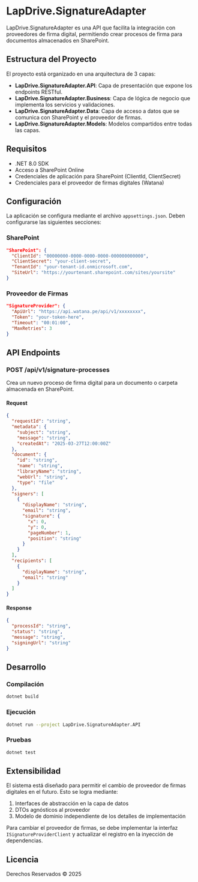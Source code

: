 # LapDrive.SignatureAdapter

LapDrive.SignatureAdapter es una API que facilita la integración con proveedores de firma digital, permitiendo crear procesos de firma para documentos almacenados en SharePoint.

## Estructura del Proyecto

El proyecto está organizado en una arquitectura de 3 capas:

- **LapDrive.SignatureAdapter.API**: Capa de presentación que expone los endpoints RESTful.
- **LapDrive.SignatureAdapter.Business**: Capa de lógica de negocio que implementa los servicios y validaciones.
- **LapDrive.SignatureAdapter.Data**: Capa de acceso a datos que se comunica con SharePoint y el proveedor de firmas.
- **LapDrive.SignatureAdapter.Models**: Modelos compartidos entre todas las capas.

## Requisitos

- .NET 8.0 SDK
- Acceso a SharePoint Online
- Credenciales de aplicación para SharePoint (ClientId, ClientSecret)
- Credenciales para el proveedor de firmas digitales (Watana)

## Configuración

La aplicación se configura mediante el archivo `appsettings.json`. Deben configurarse las siguientes secciones:

### SharePoint

```json
"SharePoint": {
  "ClientId": "00000000-0000-0000-0000-000000000000",
  "ClientSecret": "your-client-secret",
  "TenantId": "your-tenant-id.onmicrosoft.com",
  "SiteUrl": "https://yourtenant.sharepoint.com/sites/yoursite"
}
```

### Proveedor de Firmas

```json
"SignatureProvider": {
  "ApiUrl": "https://api.watana.pe/api/v1/xxxxxxxx",
  "Token": "your-token-here",
  "Timeout": "00:01:00",
  "MaxRetries": 3
}
```

## API Endpoints

### POST /api/v1/signature-processes

Crea un nuevo proceso de firma digital para un documento o carpeta almacenada en SharePoint.

#### Request

```json
{
  "requestId": "string",
  "metadata": {
    "subject": "string",
    "message": "string",
    "createdAt": "2025-03-27T12:00:00Z"
  },
  "document": {
    "id": "string",
    "name": "string",
    "libraryName": "string",
    "webUrl": "string",
    "type": "file"
  },
  "signers": [
    {
      "displayName": "string",
      "email": "string",
      "signature": {
        "x": 0,
        "y": 0,
        "pageNumber": 1,
        "position": "string"
      }
    }
  ],
  "recipients": [
    {
      "displayName": "string",
      "email": "string"
    }
  ]
}
```

#### Response

```json
{
  "processId": "string",
  "status": "string",
  "message": "string",
  "signingUrl": "string"
}
```

## Desarrollo

### Compilación

```bash
dotnet build
```

### Ejecución

```bash
dotnet run --project LapDrive.SignatureAdapter.API
```

### Pruebas

```bash
dotnet test
```

## Extensibilidad

El sistema está diseñado para permitir el cambio de proveedor de firmas digitales en el futuro. Esto se logra mediante:

1. Interfaces de abstracción en la capa de datos
2. DTOs agnósticos al proveedor
3. Modelo de dominio independiente de los detalles de implementación

Para cambiar el proveedor de firmas, se debe implementar la interfaz `ISignatureProviderClient` y actualizar el registro en la inyección de dependencias.

## Licencia

Derechos Reservados © 2025